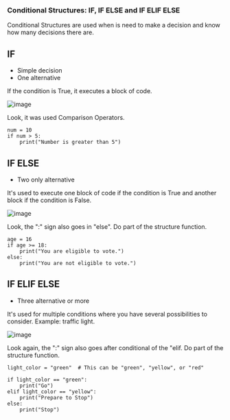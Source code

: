### Conditional Structures: IF, IF ELSE and IF ELIF ELSE

Conditional Structures are used when is need to make a decision and know how many decisions there are.

## IF

- Simple decision 
- One alternative

If the condition is True, it executes a block of code.

![image](https://github.com/user-attachments/assets/9d2cc4a7-b105-4f0b-a931-c7db8ab1c662)

Look, it was used Comparison Operators.

```
num = 10
if num > 5:
    print("Number is greater than 5")
```


## IF ELSE

- Two only alternative

It's used to execute one block of code if the condition is True and another block if the condition is False.

![image](https://github.com/user-attachments/assets/3e9f1faa-e5e6-43fe-bb2b-e14a3f76f854)

Look, the ":" sign also goes in "else". Do part of the structure function.

```
age = 16
if age >= 18:
    print("You are eligible to vote.")
else:
    print("You are not eligible to vote.")
```


## IF ELIF ELSE

- Three alternative or more

It's used for multiple conditions where you have several possibilities to consider. Example: traffic light.

![image](https://github.com/user-attachments/assets/a0721860-4aa6-4956-bf3f-55dacaa01ee9)

Look again, the ":" sign also goes after conditional of the "elif. Do part of the structure function.

```
light_color = "green"  # This can be "green", "yellow", or "red"

if light_color == "green":
    print("Go")
elif light_color == "yellow":
    print("Prepare to Stop")
else:
    print("Stop")
```


